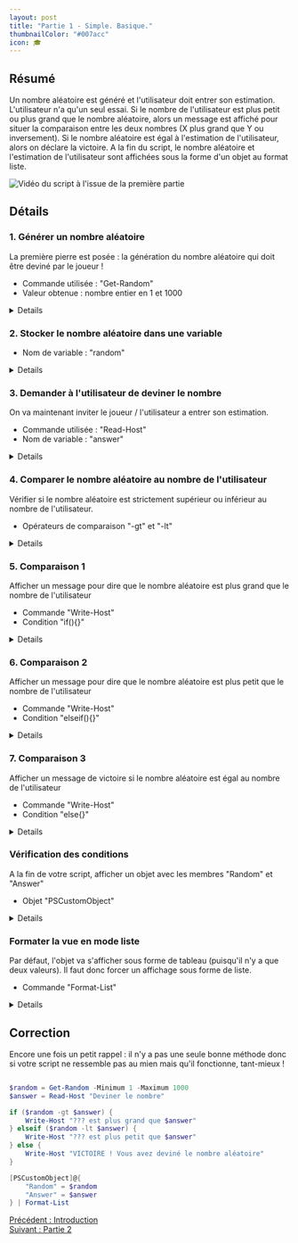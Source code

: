 ```yaml
---
layout: post
title: "Partie 1 - Simple. Basique."
thumbnailColor: "#007acc"
icon: 🎓
---
```


## Résumé

Un nombre aléatoire est généré et l'utilisateur doit entrer son estimation. L'utilisateur n'a qu'un seul essai. Si le nombre de l'utilisateur est plus petit ou plus grand que le nombre aléatoire, alors un message est affiché pour situer la comparaison entre les deux nombres (X plus grand que Y ou inversement). Si le nombre aléatoire est égal à l'estimation de l'utilisateur, alors on déclare la victoire. A la fin du script, le nombre aléatoire et l'estimation de l'utilisateur sont affichées sous la forme d'un objet au format liste.

![Vidéo du script à l'issue de la première partie](cours-pratique-partie-1.gif)

## Détails

### 1. Générer un nombre aléatoire

La première pierre est posée : la génération du nombre aléatoire qui doit être deviné par le joueur !

- Commande utilisée : "Get-Random"
- Valeur obtenue : nombre entier en 1 et 1000

<details>
  <pre><code>
    Get-Random -Minimum 1 -Maximum 1000
  </code></pre>
</details>

### 2. Stocker le nombre aléatoire dans une variable

- Nom de variable : "random"

<details>
  <pre><code>
    $random = Get-Random -Minimum 1 -Maximum 1000
  </code></pre>
</details>

### 3. Demander à l'utilisateur de deviner le nombre

On va maintenant inviter le joueur / l'utilisateur a entrer son estimation.

- Commande utilisée : "Read-Host"
- Nom de variable : "answer"

<details>
  <pre><code>
    $answer = Read-Host "Deviner le nombre"
  </code></pre>
</details>

### 4. Comparer le nombre aléatoire au nombre de l'utilisateur

Vérifier si le nombre aléatoire est strictement supérieur ou inférieur au nombre de l'utilisateur.

- Opérateurs de comparaison "-gt" et "-lt"

<details>
  <pre><code>
    # Aléatoire est supérieur au nb utilisateur
    $random -gt $answer
    $answer -lt $random
    # Aléatoire est plus petit que nb utilisateur
    $random -lt $answer
    $answer -gt $random
  </code></pre>
</details>

### 5. Comparaison 1 

Afficher un message pour dire que le nombre aléatoire est plus grand que le nombre de l'utilisateur 

- Commande "Write-Host"
- Condition "if(){}"

<details>
  <pre><code>
    if ($random -gt $answer) { Write-Host "??? est plus grand que $answer" }
  </code></pre>
</details>

### 6. Comparaison 2

Afficher un message pour dire que le nombre aléatoire est plus petit que le nombre de l'utilisateur

- Commande "Write-Host"
- Condition "elseif(){}"

<details>
  <pre><code>
    elseif ($random -lt $answer) { Write-Host "??? est plus petit que $answer" }
  </code></pre>
</details>

### 7. Comparaison 3

Afficher un message de victoire si le nombre aléatoire est égal au nombre de l'utilisateur

- Commande "Write-Host"
- Condition "else{}"

<details>
  <pre><code>
    else { Write-Host "VICTOIRE ! Vous avez devinez le nombre aléatoire" }
  </code></pre>
</details>

### Vérification des conditions

A la fin de votre script, afficher un objet avec les membres "Random" et "Answer"

- Objet "PSCustomObject"

<details>
  <pre><code>
    $result = [PSCustomObject]@{
        "Random" = $random
        "Answer" = $answer
    }
  </code></pre>
</details>

### Formater la vue en mode liste

Par défaut, l'objet va s'afficher sous forme de tableau (puisqu'il n'y a que deux valeurs). Il faut donc forcer un affichage sous forme de liste.

- Commande "Format-List"

<details>
  <pre><code>
    $result | Format-List
  </code></pre>
</details>

## Correction 

Encore une fois un petit rappel : il n'y a pas une seule bonne méthode donc si votre script ne ressemble pas au mien mais qu'il fonctionne, tant-mieux !

```powershell

$random = Get-Random -Minimum 1 -Maximum 1000
$answer = Read-Host "Deviner le nombre"

if ($random -gt $answer) { 
    Write-Host "??? est plus grand que $answer"
} elseif ($random -lt $answer) {
    Write-Host "??? est plus petit que $answer"
} else {
    Write-Host "VICTOIRE ! Vous avez deviné le nombre aléatoire"
}

[PSCustomObject]@{
    "Random" = $random
    "Answer" = $answer
} | Format-List

```

<div class="buttons">
    <div class="buttonBack">
        <a href="/2022/10/21/cours-pratique-posh-0">Précédent : Introduction</a>
    </div>
    <div class="buttonNext">
        <a href="/2022/10/21/cours-pratique-posh-2">Suivant : Partie 2</a>
    </div>
</div>